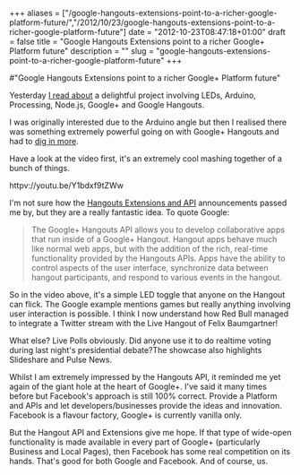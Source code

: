 +++
aliases = ["/google-hangouts-extensions-point-to-a-richer-google-platform-future/","/2012/10/23/google-hangouts-extensions-point-to-a-richer-google-platform-future"]
date = "2012-10-23T08:47:18+01:00"
draft = false
title = "Google Hangouts Extensions point to a richer Google+ Platform future"
description = ""
slug = "google-hangouts-extensions-point-to-a-richer-google-platform-future"
+++

#"Google Hangouts Extensions point to a richer Google+ Platform future"

Yesterday <a href="http://hackaday.com/2012/10/22/add-an-arduino-to-a-google-hangout/">I read about</a> a delightful project involving LEDs, Arduino, Processing, Node.js, Google+ and Google Hangouts.

I was originally interested due to the Arduino angle but then I realised there was something extremely powerful going on with Google+ Hangouts and had to <a href="http://robobrrd.com/learn/googleplus/">dig in more</a>.

Have a look at the video first, it's an extremely cool mashing together of a bunch of things.

httpv://youtu.be/Y1bdxf9tZWw

I'm not sure how the <a href="https://developers.google.com/+/hangouts/">Hangouts Extensions and API</a> announcements passed me by, but they are a really fantastic idea. To quote Google:
<blockquote>The Google+ Hangouts API allows you to develop collaborative apps that run inside of a Google+ Hangout. Hangout apps behave much like normal web apps, but with the addition of the rich, real-time functionality provided by the Hangouts APIs. Apps have the ability to control aspects of the user interface, synchronize data between hangout participants, and respond to various events in the hangout.</blockquote>
So in the video above, it's a simple LED toggle that anyone on the Hangout can flick. The Google example mentions games but really anything involving user interaction is possible. I think I now understand how Red Bull managed to integrate a Twitter stream with the Live Hangout of Felix Baumgartner!

What else? Live Polls obviously. Did anyone use it to do realtime voting during last night's presidential debate?The showcase also highlights Slideshare and Pulse News.

Whilst I am extremely impressed by the Hangouts API, it reminded me yet again of the giant hole at the heart of Google+. I've said it many times before but Facebook's approach is still 100% correct. Provide a Platform and APIs and let developers/businesses provide the ideas and innovation. Facebook is a flavour factory, Google+ is currently vanilla only.

But the Hangout API and Extensions give me hope. If that type of wide-open functionality is made available in every part of Google+ (particularly Business and Local Pages), then Facebook has some real competition on its hands. That's good for both Google and Facebook. And of course, us.

&nbsp;